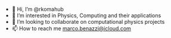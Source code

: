 - 👋 Hi, I’m @rkomahub
- 👀 I’m interested in Physics, Computing and their applications
- 💞️ I’m looking to collaborate on computational physics projects
- 📫 How to reach me marco.benazzi@icloud.com
